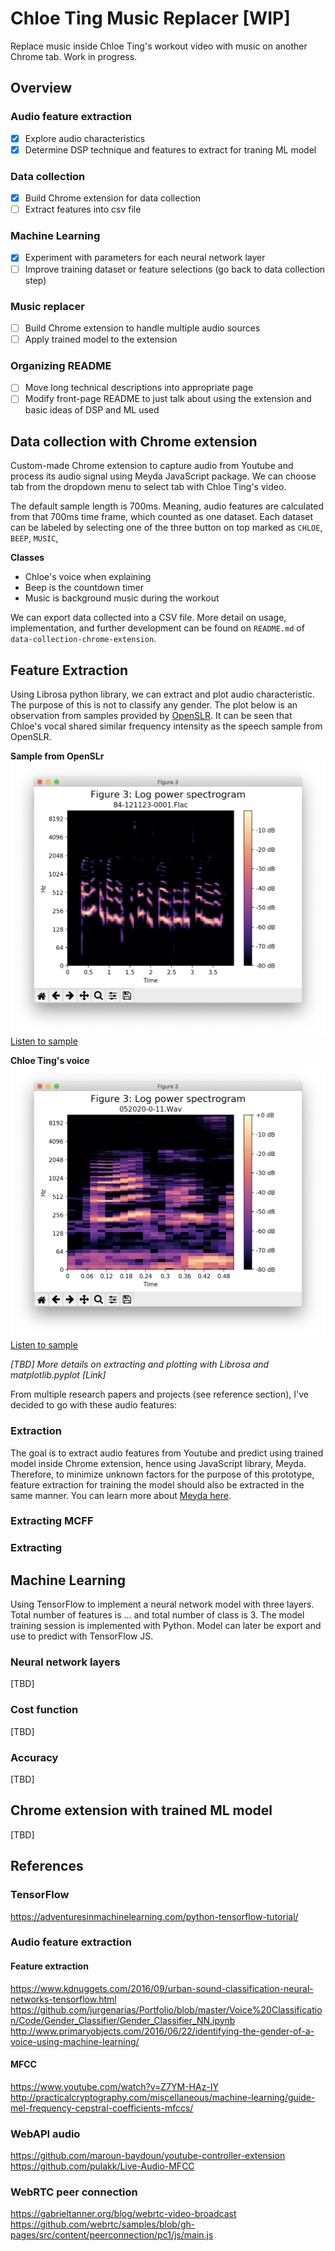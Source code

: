 # Chloe Ting Music Replacer [WIP]

Replace music inside Chloe Ting's workout video with music on another Chrome tab. Work in progress.

## Overview

### Audio feature extraction

- [x] Explore audio characteristics
- [x] Determine DSP technique and features to extract for traning ML model

### Data collection

- [x] Build Chrome extension for data collection
- [ ] Extract features into csv file

### Machine Learning

- [x] Experiment with parameters for each neural network layer
- [ ] Improve training dataset or feature selections (go back to data collection step)

### Music replacer

- [ ] Build Chrome extension to handle multiple audio sources
- [ ] Apply trained model to the extension

### Organizing README

- [ ] Move long technical descriptions into appropriate page
- [ ] Modify front-page README to just talk about using the extension and basic ideas of DSP and ML used

## Data collection with Chrome extension

Custom-made Chrome extension to capture audio from Youtube and process its audio signal using Meyda JavaScript package. We can choose tab from the dropdown menu to select tab with Chloe Ting's video.

The default sample length is 700ms. Meaning, audio features are calculated from that 700ms time frame, which counted as one dataset. Each dataset can be labeled by selecting one of the three button on top marked as `CHLOE`, `BEEP`, `MUSIC`,

**Classes**

- Chloe's voice when explaining
- Beep is the countdown timer
- Music is background music during the workout

We can export data collected into a CSV file. More detail on usage, implementation, and further development can be found on `README.md` of `data-collection-chrome-extension`.

## Feature Extraction

Using Librosa python library, we can extract and plot audio characteristic. The purpose of this is not to classify any gender. The plot below is an observation from samples provided by [OpenSLR](http://www.openslr.org/12/). It can be seen that Chloe's vocal shared similar frequency intensity as the speech sample from OpenSLR.

**Sample from OpenSLr**
![OpenSLR vocal spectrogram](/assets/readme/images/OpenSLR_sample.png)
[Listen to sample](https://www.dropbox.com/s/fuzxq7gpnf820cv/84-121123-0001.flac?dl=0)

**Chloe Ting's voice**
![Chloe Ting's Sample](/assets/readme/images/logspectrogram_chloe_1.png)
[Listen to sample](https://www.dropbox.com/s/zfekwto0x7o19hv/052020-0-11.wav?dl=0)

_[TBD] More details on extracting and plotting with Librosa and matplotlib.pyplot [Link]_

From multiple research papers and projects (see reference section), I've decided to go with these audio features:

### Extraction

The goal is to extract audio features from Youtube and predict using trained model inside Chrome extension, hence using JavaScript library, Meyda. Therefore, to minimize unknown factors for the purpose of this prototype, feature extraction for training the model should also be extracted in the same manner. You can learn more about [Meyda here](https://meyda.js.org/).

### Extracting MCFF

### Extracting

## Machine Learning

Using TensorFlow to implement a neural network model with three layers. Total number of features is ... and total number of class is 3. The model training session is implemented with Python. Model can later be export and use to predict with TensorFlow JS.

### Neural network layers

[TBD]

### Cost function

[TBD]

### Accuracy

[TBD]

## Chrome extension with trained ML model

[TBD]

## References

### TensorFlow

https://adventuresinmachinelearning.com/python-tensorflow-tutorial/

### Audio feature extraction

#### Feature extraction

https://www.kdnuggets.com/2016/09/urban-sound-classification-neural-networks-tensorflow.html
https://github.com/jurgenarias/Portfolio/blob/master/Voice%20Classification/Code/Gender_Classifier/Gender_Classifier_NN.ipynb
http://www.primaryobjects.com/2016/06/22/identifying-the-gender-of-a-voice-using-machine-learning/

#### MFCC

https://www.youtube.com/watch?v=Z7YM-HAz-IY
http://practicalcryptography.com/miscellaneous/machine-learning/guide-mel-frequency-cepstral-coefficients-mfccs/

### WebAPI audio

https://github.com/maroun-baydoun/youtube-controller-extension
https://github.com/pulakk/Live-Audio-MFCC

### WebRTC peer connection

https://gabrieltanner.org/blog/webrtc-video-broadcast
https://github.com/webrtc/samples/blob/gh-pages/src/content/peerconnection/pc1/js/main.js
